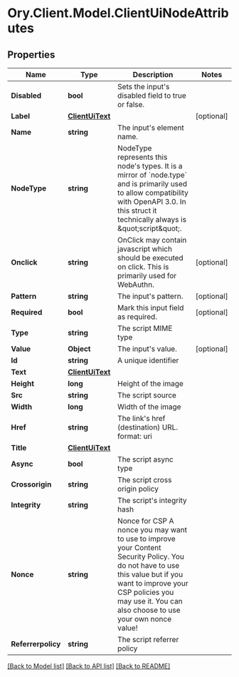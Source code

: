 # Ory.Client.Model.ClientUiNodeAttributes

## Properties

Name | Type | Description | Notes
------------ | ------------- | ------------- | -------------
**Disabled** | **bool** | Sets the input&#39;s disabled field to true or false. | 
**Label** | [**ClientUiText**](ClientUiText.md) |  | [optional] 
**Name** | **string** | The input&#39;s element name. | 
**NodeType** | **string** | NodeType represents this node&#39;s types. It is a mirror of &#x60;node.type&#x60; and is primarily used to allow compatibility with OpenAPI 3.0. In this struct it technically always is \&quot;script\&quot;. | 
**Onclick** | **string** | OnClick may contain javascript which should be executed on click. This is primarily used for WebAuthn. | [optional] 
**Pattern** | **string** | The input&#39;s pattern. | [optional] 
**Required** | **bool** | Mark this input field as required. | [optional] 
**Type** | **string** | The script MIME type | 
**Value** | **Object** | The input&#39;s value. | [optional] 
**Id** | **string** | A unique identifier | 
**Text** | [**ClientUiText**](ClientUiText.md) |  | 
**Height** | **long** | Height of the image | 
**Src** | **string** | The script source | 
**Width** | **long** | Width of the image | 
**Href** | **string** | The link&#39;s href (destination) URL.  format: uri | 
**Title** | [**ClientUiText**](ClientUiText.md) |  | 
**Async** | **bool** | The script async type | 
**Crossorigin** | **string** | The script cross origin policy | 
**Integrity** | **string** | The script&#39;s integrity hash | 
**Nonce** | **string** | Nonce for CSP  A nonce you may want to use to improve your Content Security Policy. You do not have to use this value but if you want to improve your CSP policies you may use it. You can also choose to use your own nonce value! | 
**Referrerpolicy** | **string** | The script referrer policy | 

[[Back to Model list]](../README.md#documentation-for-models) [[Back to API list]](../README.md#documentation-for-api-endpoints) [[Back to README]](../README.md)

